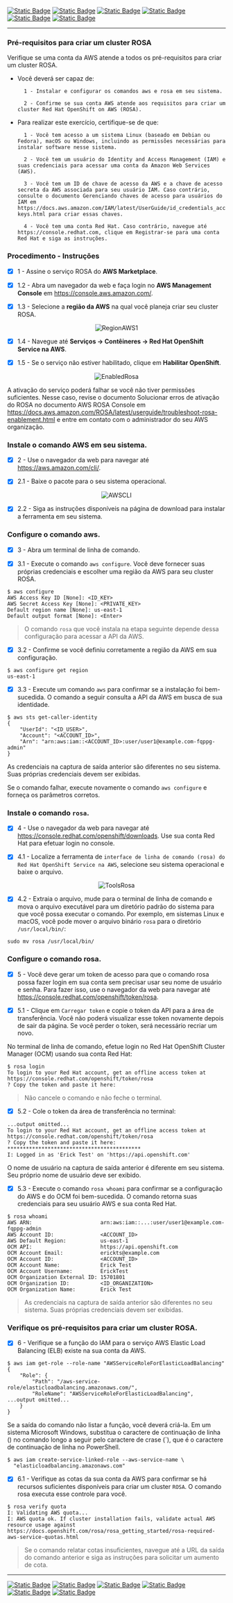 [![Static Badge](https://img.shields.io/badge/1-HOME-red?style=for-the-badge)](./1%20-%20ROSA%20AWS.md) 
[![Static Badge](https://img.shields.io/badge/2-RESUMO_ROSA-red?style=for-the-badge)](./2%20-%20Resumo%20ROSA.md)
[![Static Badge](https://img.shields.io/badge/4-Criação_Cluster-red?style=for-the-badge)](./4%20-%20Criação%20Cluster.md) 
[![Static Badge](https://img.shields.io/badge/5-Conta_Inicial-red?style=for-the-badge)](./5%20-%20Configurar%20Conta%20Inicial%20ROSA.md) 
[![Static Badge](https://img.shields.io/badge/6-Permissões-red?style=for-the-badge)](./6%20-%20Configurar%20Permissões.md)
[![Static Badge](https://img.shields.io/badge/7-Acesso_com_GITHUB-red?style=for-the-badge)](./7%20-%20Configurar%20GitHub%20ROSA.md)

---
### Pré-requisitos para criar um cluster ROSA
Verifique se uma conta da AWS atende a todos os pré-requisitos para criar um cluster ROSA.

* Você deverá ser capaz de:

        1 - Instalar e configurar os comandos aws e rosa em seu sistema.

        2 - Confirme se sua conta AWS atende aos requisitos para criar um cluster Red Hat OpenShift on AWS (ROSA).

* Para realizar este exercício, certifique-se de que:

        1 - Você tem acesso a um sistema Linux (baseado em Debian ou Fedora), macOS ou Windows, incluindo as permissões necessárias para instalar software nesse sistema.

        2 - Você tem um usuário do Identity and Access Management (IAM) e suas credenciais para acessar uma conta da Amazon Web Services (AWS).

        3 - Você tem um ID de chave de acesso da AWS e a chave de acesso secreta da AWS associada para seu usuário IAM. Caso contrário, consulte o documento Gerenciando chaves de acesso para usuários do IAM em https://docs.aws.amazon.com/IAM/latest/UserGuide/id_credentials_access-keys.html para criar essas chaves.

        4 - Você tem uma conta Red Hat. Caso contrário, navegue até https://console.redhat.com, clique em Registrar-se para uma conta Red Hat e siga as instruções.

### Procedimento - Instruções

- [x] 1 - Assine o serviço ROSA do **AWS Marketplace**.

- [x] 1.2 - Abra um navegador da web e faça login no **AWS Management Console** em https://console.aws.amazon.com/.

- [x] 1.3 - Selecione a **região da AWS** na qual você planeja criar seu cluster ROSA.

<p align="center">
<img src="./ROSA_IMAGE/PRATICO/RegionAWS1.png" alt="RegionAWS1">
</p>

- [x] 1.4 - Navegue até **Serviços → Contêineres → Red Hat OpenShift Service na AWS**.

- [x] 1.5 - Se o serviço não estiver habilitado, clique em **Habilitar OpenShift**.

<p align="center">
<img src="./ROSA_IMAGE/PRATICO/EnabledRosa.png" alt="EnabledRosa">
</p>

A ativação do serviço poderá falhar se você não tiver permissões suficientes. Nesse caso, revise o documento Solucionar erros de ativação do ROSA no documento AWS ROSA Console em https://docs.aws.amazon.com/ROSA/latest/userguide/troubleshoot-rosa-enablement.html e entre em contato com o administrador do seu AWS organização.

### Instale o comando AWS em seu sistema.

- [x] 2 - Use o navegador da web para navegar até https://aws.amazon.com/cli/.

- [x] 2.1 - Baixe o pacote para o seu sistema operacional.

<p align="center">
<img src="./ROSA_IMAGE/PRATICO/AWSCLI.png" alt="AWSCLI">
</p>

- [x] 2.2 - Siga as instruções disponíveis na página de download para instalar a ferramenta em seu sistema.

### Configure o comando aws.

- [x] 3 - Abra um terminal de linha de comando.

- [x] 3.1 - Execute o comando ```aws configure```. Você deve fornecer suas próprias credenciais e escolher uma região da AWS para seu cluster ROSA.

```
$ aws configure
AWS Access Key ID [None]: <ID_KEY>
AWS Secret Access Key [None]: <PRIVATE_KEY>
Default region name [None]: us-east-1
Default output format [None]: <Enter>
```

> O comando ```rosa``` que você instala na etapa seguinte depende dessa configuração para acessar a API da AWS.

- [x] 3.2 - Confirme se você definiu corretamente a região da AWS em sua configuração.

```
$ aws configure get region
us-east-1
```

- [x] 3.3 - Execute um comando ```aws``` para confirmar se a instalação foi bem-sucedida. O comando a seguir consulta a API da AWS em busca de sua identidade.

```
$ aws sts get-caller-identity
{
    "UserId": "<ID_USER>",
    "Account": "<ACCOUNT_ID>",
    "Arn": "arn:aws:iam::<ACCOUNT_ID>:user/user1@example.com-fqppg-admin"
}
```
As credenciais na captura de saída anterior são diferentes no seu sistema. Suas próprias credenciais devem ser exibidas.

Se o comando falhar, execute novamente o comando ```aws configure``` e forneça os parâmetros corretos.

### Instale o comando ```rosa```.

- [x] 4 - Use o navegador da web para navegar até https://console.redhat.com/openshift/downloads. Use sua conta Red Hat para efetuar login no console.

- [x] 4.1 - Localize a ferramenta de ```interface de linha de comando (rosa) do Red Hat OpenShift Service na AWS```, selecione seu sistema operacional e baixe o arquivo.

<p align="center">
<img src="./ROSA_IMAGE/PRATICO/ToolsRosa.png" alt="ToolsRosa">
</p>

- [x] 4.2 - Extraia o arquivo, mude para o terminal de linha de comando e mova o arquivo executável para um diretório padrão do sistema para que você possa executar o comando. Por exemplo, em sistemas Linux e macOS, você pode mover o arquivo binário ```rosa``` para o diretório ```/usr/local/bin/```:

```
sudo mv rosa /usr/local/bin/
```

### Configure o comando rosa.

- [x] 5 - Você deve gerar um token de acesso para que o comando rosa possa fazer login em sua conta sem precisar usar seu nome de usuário e senha. Para fazer isso, use o navegador da web para navegar até https://console.redhat.com/openshift/token/rosa.

- [x] 5.1 - Clique em ```Carregar token``` e copie o token da API para a área de transferência. Você não poderá visualizar esse token novamente depois de sair da página. Se você perder o token, será necessário recriar um novo.

No terminal de linha de comando, efetue login no Red Hat OpenShift Cluster Manager (OCM) usando sua conta Red Hat:

```
$ rosa login
To login to your Red Hat account, get an offline access token at https://console.redhat.com/openshift/token/rosa
? Copy the token and paste it here:
```
> Não cancele o comando e não feche o terminal.

- [x] 5.2 - Cole o token da área de transferência no terminal:

```
...output omitted...
To login to your Red Hat account, get an offline access token at https://console.redhat.com/openshift/token/rosa
? Copy the token and paste it here: *******************************************
I: Logged in as 'Erick Test' on 'https://api.openshift.com'
```

O nome de usuário na captura de saída anterior é diferente em seu sistema. Seu próprio nome de usuário deve ser exibido.

- [x] 5.3 - Execute o comando ```rosa whoami``` para confirmar se a configuração do AWS e do OCM foi bem-sucedida. O comando retorna suas credenciais para seu usuário AWS e sua conta Red Hat.

```
$ rosa whoami
AWS ARN:                      arn:aws:iam::...:user/user1@example.com-fqppg-admin
AWS Account ID:               <ACCOUNT_ID>
AWS Default Region:           us-east-1
OCM API:                      https://api.openshift.com
OCM Account Email:            erickts@example.com
OCM Account ID:               <ACCOUNT_ID>
OCM Account Name:             Erick Test
OCM Account Username:         ErickTest
OCM Organization External ID: 15701801
OCM Organization ID:          <ID_ORGANIZATION>
OCM Organization Name:        Erick Test
```

> As credenciais na captura de saída anterior são diferentes no seu sistema. Suas próprias credenciais devem ser exibidas.

### Verifique os pré-requisitos para criar um cluster ROSA.

- [x] 6 - Verifique se a função do IAM para o serviço AWS Elastic Load Balancing (ELB) existe na sua conta da AWS.

```
$ aws iam get-role --role-name "AWSServiceRoleForElasticLoadBalancing"
{
    "Role": {
        "Path": "/aws-service-role/elasticloadbalancing.amazonaws.com/",
        "RoleName": "AWSServiceRoleForElasticLoadBalancing",
...output omitted...
    }
}
```
Se a saída do comando não listar a função, você deverá criá-la. Em um sistema Microsoft Windows, substitua o caractere de continuação de linha (\) no comando longo a seguir pelo caractere de crase (`), que é o caractere de continuação de linha no PowerShell.

```
$ aws iam create-service-linked-role --aws-service-name \
  "elasticloadbalancing.amazonaws.com"
```
- [x] 6.1 - Verifique as cotas da sua conta da AWS para confirmar se há recursos suficientes disponíveis para criar um cluster ```ROSA```. O comando rosa executa esse controle para você.

```
$ rosa verify quota
I: Validating AWS quota...
I: AWS quota ok. If cluster installation fails, validate actual AWS resource usage against https://docs.openshift.com/rosa/rosa_getting_started/rosa-required-aws-service-quotas.html
```

> Se o comando relatar cotas insuficientes, navegue até a URL da saída do comando anterior e siga as instruções para solicitar um aumento de cota.
---

[![Static Badge](https://img.shields.io/badge/1-HOME-red?style=for-the-badge)](./1%20-%20ROSA%20AWS.md) 
[![Static Badge](https://img.shields.io/badge/2-RESUMO_ROSA-red?style=for-the-badge)](./2%20-%20Resumo%20ROSA.md)
[![Static Badge](https://img.shields.io/badge/4-Criação_Cluster-red?style=for-the-badge)](./4%20-%20Criação%20Cluster.md) 
[![Static Badge](https://img.shields.io/badge/5-Conta_Inicial-red?style=for-the-badge)](./5%20-%20Configurar%20Conta%20Inicial%20ROSA.md) 
[![Static Badge](https://img.shields.io/badge/6-Permissões-red?style=for-the-badge)](./6%20-%20Configurar%20Permissões.md)
[![Static Badge](https://img.shields.io/badge/7-Acesso_com_GITHUB-red?style=for-the-badge)](./7%20-%20Configurar%20GitHub%20ROSA.md)